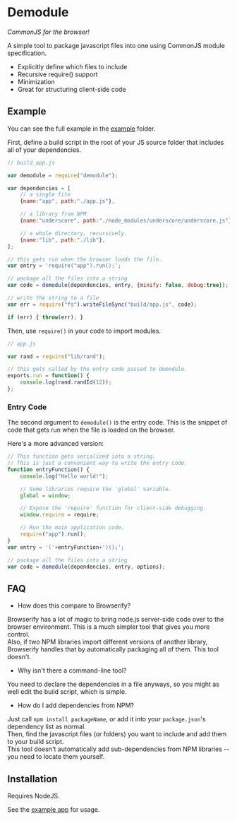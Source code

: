 # Demodule
_CommonJS for the browser!_

A simple tool to package javascript files into one using CommonJS module specification.<br/>

* Explicitly define which files to include
* Recursive require() support
* Minimization
* Great for structuring client-side code

## Example

You can see the full example in the [example](https://github.com/jaekwon/demodule/tree/master/example) folder.

First, define a build script in the root of your JS source folder that includes all of your dependencies.

```javascript
// build_app.js

var demodule = require("demodule");

var dependencies = [
    // a single file
    {name:"app", path:"./app.js"},

    // a library from NPM
    {name:"underscore", path:"./node_modules/underscore/underscore.js"},

    // a whole directory, recursively.
    {name:"lib", path:"./lib"},
];

// this gets run when the browser loads the file.
var entry = 'require("app").run();';

// package all the files into a string
var code = demodule(dependencies, entry, {minify: false, debug:true});

// write the string to a file
var err = require("fs").writeFileSync("build/app.js", code);

if (err) { throw(err); }
```

Then, use `require()` in your code to import modules.

```javascript
// app.js

var rand = require("lib/rand");

// this gets called by the entry code passed to demodule.
exports.run = function() { 
    console.log(rand.randId(12));
}; 
```
 
### Entry Code

The second argument to `demodule()` is the entry code. This is the snippet of code that gets run when the file is loaded on the browser.

Here's a more advanced version:

```javascript
// This function gets serialized into a string.
// This is just a convenient way to write the entry code.
function entryFunction() {
    console.log("Hello world!");

    // Some libraries require the 'global' variable.
    global = window;

    // Expose the 'require' function for client-side debugging.
    window.require = require;

    // Run the main application code.
    require("app").run();
}
var entry = '('+entryFunction+')();';

// package all the files into a string
var code = demodule(dependencies, entry, options);
```

## FAQ

* How does this compare to Browserify?

Browserify has a lot of magic to bring node.js server-side code over to the browser environment. This is a much simpler tool that gives you more control.<br/>
Also, if two NPM libraries import different versions of another library, Browserify handles that by automatically packaging all of them. This tool doesn't.

* Why isn't there a command-line tool?

You need to declare the dependencies in a file anyways, so you might as well edit the build script, which is simple.

* How do I add dependencies from NPM?

Just call `npm install packageName`, or add it into your `package.json`'s dependency list as normal.<br/>
Then, find the javascript files (or folders) you want to include and add them to your build script.<br/>
This tool doesn't automatically add sub-dependencies from NPM libraries -- you need to locate them yourself.

## Installation

Requires NodeJS.

See the [example app](https://github.com/jaekwon/demodule/tree/master/example) for usage.

